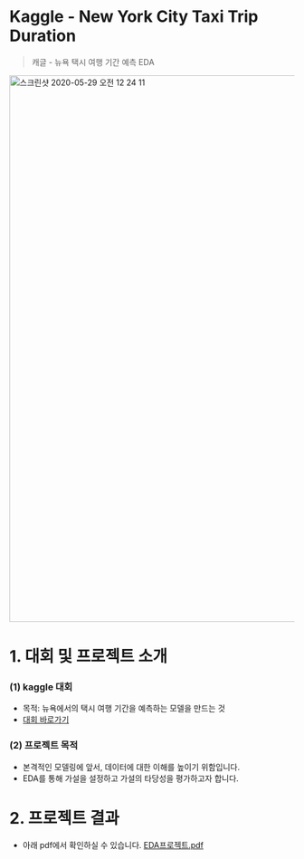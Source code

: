 # Kaggle - New York City Taxi Trip Duration
> 캐글 - 뉴욕 택시 여행 기간 예측 EDA

<img width="966" alt="스크린샷 2020-05-29 오전 12 24 11" src="https://user-images.githubusercontent.com/60166667/83160895-b97b4b00-a142-11ea-8868-463da16cd42e.png">


# 1. 대회 및 프로젝트 소개

### (1) kaggle 대회

- 목적: 뉴욕에서의 택시 여행 기간을 예측하는 모델을 만드는 것
- [대회 바로가기](https://www.kaggle.com/c/nyc-taxi-trip-duration)

### (2) 프로젝트 목적
- 본격적인 모델링에 앞서, 데이터에 대한 이해를 높이기 위함입니다.
- EDA를 통해 가설을 설정하고 가설의 타당성을 평가하고자 합니다.

# 2. 프로젝트 결과
- 아래 pdf에서 확인하실 수 있습니다.
[EDA프로젝트.pdf](https://github.com/DS-Heejae/EDA-Project/files/4723815/EDA.pdf)

